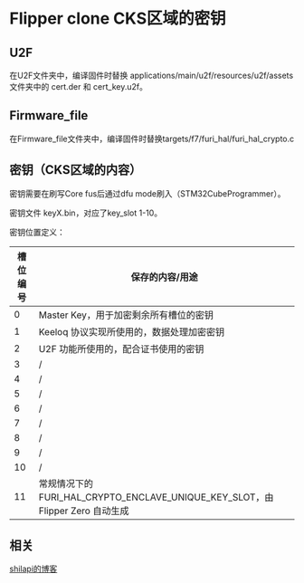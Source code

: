 # Flipper clone CKS区域的密钥

## U2F

在U2F文件夹中，编译固件时替换 applications/main/u2f/resources/u2f/assets 文件夹中的 cert.der 和 cert_key.u2f。

## Firmware_file

在Firmware_file文件夹中，编译固件时替换targets/f7/furi_hal/furi_hal_crypto.c

## 密钥（CKS区域的内容）

密钥需要在刷写Core fus后通过dfu mode刷入（STM32CubeProgrammer）。

密钥文件 keyX.bin，对应了key_slot 1-10。

密钥位置定义：

| 槽位编号 | 保存的内容/用途 |
| --- | --- |
| 0 | Master Key，用于加密剩余所有槽位的密钥 |
| 1 | Keeloq 协议实现所使用的，数据处理加密密钥 |
| 2 | U2F 功能所使用的，配合证书使用的密钥 |
| 3 | / |
| 4 | / |
| 5 | / |
| 6 | / |
| 7 | / |
| 8 | / |
| 9 | / |
| 10 | / |
| 11 | 常规情况下的 FURI_HAL_CRYPTO_ENCLAVE_UNIQUE_KEY_SLOT，由 Flipper Zero 自动生成 |

## 相关

[shilapi的博客](https://www.lapiw.icu/flipper_zero_cks_u2f)